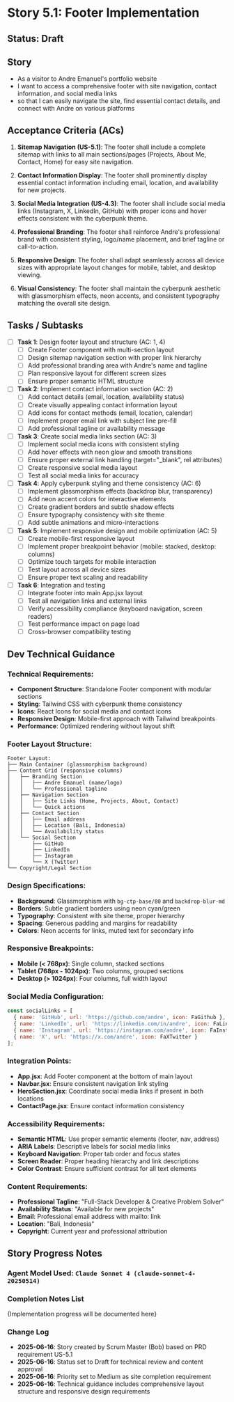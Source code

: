 # Story 5.1: Footer Implementation

## Status: Draft

## Story

- As a visitor to Andre Emanuel's portfolio website
- I want to access a comprehensive footer with site navigation, contact information, and social media links
- so that I can easily navigate the site, find essential contact details, and connect with Andre on various platforms

## Acceptance Criteria (ACs)

1. **Sitemap Navigation (US-5.1)**: The footer shall include a complete sitemap with links to all main sections/pages (Projects, About Me, Contact, Home) for easy site navigation.

2. **Contact Information Display**: The footer shall prominently display essential contact information including email, location, and availability for new projects.

3. **Social Media Integration (US-4.3)**: The footer shall include social media links (Instagram, X, LinkedIn, GitHub) with proper icons and hover effects consistent with the cyberpunk theme.

4. **Professional Branding**: The footer shall reinforce Andre's professional brand with consistent styling, logo/name placement, and brief tagline or call-to-action.

5. **Responsive Design**: The footer shall adapt seamlessly across all device sizes with appropriate layout changes for mobile, tablet, and desktop viewing.

6. **Visual Consistency**: The footer shall maintain the cyberpunk aesthetic with glassmorphism effects, neon accents, and consistent typography matching the overall site design.

## Tasks / Subtasks

- [ ] **Task 1**: Design footer layout and structure (AC: 1, 4)
  - [ ] Create Footer component with multi-section layout
  - [ ] Design sitemap navigation section with proper link hierarchy
  - [ ] Add professional branding area with Andre's name and tagline
  - [ ] Plan responsive layout for different screen sizes
  - [ ] Ensure proper semantic HTML structure

- [ ] **Task 2**: Implement contact information section (AC: 2)
  - [ ] Add contact details (email, location, availability status)
  - [ ] Create visually appealing contact information layout
  - [ ] Add icons for contact methods (email, location, calendar)
  - [ ] Implement proper email link with subject line pre-fill
  - [ ] Add professional tagline or availability message

- [ ] **Task 3**: Create social media links section (AC: 3)
  - [ ] Implement social media icons with consistent styling
  - [ ] Add hover effects with neon glow and smooth transitions
  - [ ] Ensure proper external link handling (target="_blank", rel attributes)
  - [ ] Create responsive social media layout
  - [ ] Test all social media links for accuracy

- [ ] **Task 4**: Apply cyberpunk styling and theme consistency (AC: 6)
  - [ ] Implement glassmorphism effects (backdrop blur, transparency)
  - [ ] Add neon accent colors for interactive elements
  - [ ] Create gradient borders and subtle shadow effects
  - [ ] Ensure typography consistency with site theme
  - [ ] Add subtle animations and micro-interactions

- [ ] **Task 5**: Implement responsive design and mobile optimization (AC: 5)
  - [ ] Create mobile-first responsive layout
  - [ ] Implement proper breakpoint behavior (mobile: stacked, desktop: columns)
  - [ ] Optimize touch targets for mobile interaction
  - [ ] Test layout across all device sizes
  - [ ] Ensure proper text scaling and readability

- [ ] **Task 6**: Integration and testing
  - [ ] Integrate footer into main App.jsx layout
  - [ ] Test all navigation links and external links
  - [ ] Verify accessibility compliance (keyboard navigation, screen readers)
  - [ ] Test performance impact on page load
  - [ ] Cross-browser compatibility testing

## Dev Technical Guidance

### Technical Requirements:
- **Component Structure**: Standalone Footer component with modular sections
- **Styling**: Tailwind CSS with cyberpunk theme consistency
- **Icons**: React Icons for social media and contact icons
- **Responsive Design**: Mobile-first approach with Tailwind breakpoints
- **Performance**: Optimized rendering without layout shift

### Footer Layout Structure:
```
Footer Layout:
├── Main Container (glassmorphism background)
├── Content Grid (responsive columns)
│   ├── Branding Section
│   │   ├── Andre Emanuel (name/logo)
│   │   └── Professional tagline
│   ├── Navigation Section
│   │   ├── Site Links (Home, Projects, About, Contact)
│   │   └── Quick actions
│   ├── Contact Section
│   │   ├── Email address
│   │   ├── Location (Bali, Indonesia)
│   │   └── Availability status
│   └── Social Section
│       ├── GitHub
│       ├── LinkedIn
│       ├── Instagram
│       └── X (Twitter)
└── Copyright/Legal Section
```

### Design Specifications:
- **Background**: Glassmorphism with `bg-ctp-base/80` and `backdrop-blur-md`
- **Borders**: Subtle gradient borders using neon cyan/green
- **Typography**: Consistent with site theme, proper hierarchy
- **Spacing**: Generous padding and margins for readability
- **Colors**: Neon accents for links, muted text for secondary info

### Responsive Breakpoints:
- **Mobile (< 768px)**: Single column, stacked sections
- **Tablet (768px - 1024px)**: Two columns, grouped sections
- **Desktop (> 1024px)**: Four columns, full width layout

### Social Media Configuration:
```javascript
const socialLinks = [
  { name: 'GitHub', url: 'https://github.com/andre', icon: FaGithub },
  { name: 'LinkedIn', url: 'https://linkedin.com/in/andre', icon: FaLinkedin },
  { name: 'Instagram', url: 'https://instagram.com/andre', icon: FaInstagram },
  { name: 'X', url: 'https://x.com/andre', icon: FaXTwitter }
];
```

### Integration Points:
- **App.jsx**: Add Footer component at the bottom of main layout
- **Navbar.jsx**: Ensure consistent navigation link styling
- **HeroSection.jsx**: Coordinate social media links if present in both locations
- **ContactPage.jsx**: Ensure contact information consistency

### Accessibility Requirements:
- **Semantic HTML**: Use proper semantic elements (footer, nav, address)
- **ARIA Labels**: Descriptive labels for social media links
- **Keyboard Navigation**: Proper tab order and focus states
- **Screen Reader**: Proper heading hierarchy and link descriptions
- **Color Contrast**: Ensure sufficient contrast for all text elements

### Content Requirements:
- **Professional Tagline**: "Full-Stack Developer & Creative Problem Solver"
- **Availability Status**: "Available for new projects"
- **Email**: Professional email address with mailto: link
- **Location**: "Bali, Indonesia" 
- **Copyright**: Current year and professional attribution

## Story Progress Notes

### Agent Model Used: `Claude Sonnet 4 (claude-sonnet-4-20250514)`

### Completion Notes List

{Implementation progress will be documented here}

### Change Log

- **2025-06-16**: Story created by Scrum Master (Bob) based on PRD requirement US-5.1 
- **2025-06-16**: Status set to Draft for technical review and content approval
- **2025-06-16**: Priority set to Medium as site completion requirement
- **2025-06-16**: Technical guidance includes comprehensive layout structure and responsive design requirements